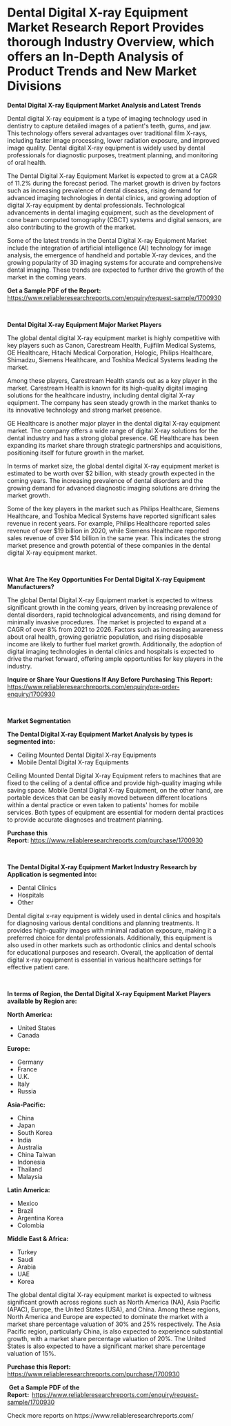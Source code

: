 <p><h1>Dental Digital X-ray Equipment Market Research Report Provides thorough Industry Overview, which offers an In-Depth Analysis of Product Trends and New Market Divisions</h1></p><p><strong>Dental Digital X-ray Equipment Market Analysis and Latest Trends</strong></p>
<p><p>Dental digital X-ray equipment is a type of imaging technology used in dentistry to capture detailed images of a patient's teeth, gums, and jaw. This technology offers several advantages over traditional film X-rays, including faster image processing, lower radiation exposure, and improved image quality. Dental digital X-ray equipment is widely used by dental professionals for diagnostic purposes, treatment planning, and monitoring of oral health.</p><p>The Dental Digital X-ray Equipment Market is expected to grow at a CAGR of 11.2% during the forecast period. The market growth is driven by factors such as increasing prevalence of dental diseases, rising demand for advanced imaging technologies in dental clinics, and growing adoption of digital X-ray equipment by dental professionals. Technological advancements in dental imaging equipment, such as the development of cone beam computed tomography (CBCT) systems and digital sensors, are also contributing to the growth of the market.</p><p>Some of the latest trends in the Dental Digital X-ray Equipment Market include the integration of artificial intelligence (AI) technology for image analysis, the emergence of handheld and portable X-ray devices, and the growing popularity of 3D imaging systems for accurate and comprehensive dental imaging. These trends are expected to further drive the growth of the market in the coming years.</p></p>
<p><strong>Get a Sample PDF of the Report:&nbsp;</strong> <a href="https://www.reliableresearchreports.com/enquiry/request-sample/1700930">https://www.reliableresearchreports.com/enquiry/request-sample/1700930</a></p>
<p>&nbsp;</p>
<p><strong>Dental Digital X-ray Equipment Major Market Players</strong></p>
<p><p>The global dental digital X-ray equipment market is highly competitive with key players such as Canon, Carestream Health, Fujifilm Medical Systems, GE Healthcare, Hitachi Medical Corporation, Hologic, Philips Healthcare, Shimadzu, Siemens Healthcare, and Toshiba Medical Systems leading the market. </p><p>Among these players, Carestream Health stands out as a key player in the market. Carestream Health is known for its high-quality digital imaging solutions for the healthcare industry, including dental digital X-ray equipment. The company has seen steady growth in the market thanks to its innovative technology and strong market presence. </p><p>GE Healthcare is another major player in the dental digital X-ray equipment market. The company offers a wide range of digital X-ray solutions for the dental industry and has a strong global presence. GE Healthcare has been expanding its market share through strategic partnerships and acquisitions, positioning itself for future growth in the market.</p><p>In terms of market size, the global dental digital X-ray equipment market is estimated to be worth over $2 billion, with steady growth expected in the coming years. The increasing prevalence of dental disorders and the growing demand for advanced diagnostic imaging solutions are driving the market growth. </p><p>Some of the key players in the market such as Philips Healthcare, Siemens Healthcare, and Toshiba Medical Systems have reported significant sales revenue in recent years. For example, Philips Healthcare reported sales revenue of over $19 billion in 2020, while Siemens Healthcare reported sales revenue of over $14 billion in the same year. This indicates the strong market presence and growth potential of these companies in the dental digital X-ray equipment market.</p></p>
<p>&nbsp;</p>
<p><strong>What Are The Key Opportunities For Dental Digital X-ray Equipment Manufacturers?</strong></p>
<p><p>The global Dental Digital X-ray Equipment market is expected to witness significant growth in the coming years, driven by increasing prevalence of dental disorders, rapid technological advancements, and rising demand for minimally invasive procedures. The market is projected to expand at a CAGR of over 8% from 2021 to 2026. Factors such as increasing awareness about oral health, growing geriatric population, and rising disposable income are likely to further fuel market growth. Additionally, the adoption of digital imaging technologies in dental clinics and hospitals is expected to drive the market forward, offering ample opportunities for key players in the industry.</p></p>
<p><strong>Inquire or Share Your Questions If Any Before Purchasing This Report:</strong> <a href="https://www.reliableresearchreports.com/enquiry/pre-order-enquiry/1700930">https://www.reliableresearchreports.com/enquiry/pre-order-enquiry/1700930</a></p>
<p>&nbsp;</p>
<p><strong>Market Segmentation</strong></p>
<p><strong>The Dental Digital X-ray Equipment Market Analysis by types is segmented into:</strong></p>
<p><ul><li>Ceiling Mounted Dental Digital X-ray Equipments</li><li>Mobile Dental Digital X-ray Equipments</li></ul></p>
<p><p>Ceiling Mounted Dental Digital X-ray Equipment refers to machines that are fixed to the ceiling of a dental office and provide high-quality imaging while saving space. Mobile Dental Digital X-ray Equipment, on the other hand, are portable devices that can be easily moved between different locations within a dental practice or even taken to patients' homes for mobile services. Both types of equipment are essential for modern dental practices to provide accurate diagnoses and treatment planning.</p></p>
<p><strong>Purchase this Report:&nbsp;</strong><a href="https://www.reliableresearchreports.com/purchase/1700930">https://www.reliableresearchreports.com/purchase/1700930</a></p>
<p>&nbsp;</p>
<p><strong>The Dental Digital X-ray Equipment Market Industry Research by Application is segmented into:</strong></p>
<p><ul><li>Dental Clinics</li><li>Hospitals</li><li>Other</li></ul></p>
<p><p>Dental digital x-ray equipment is widely used in dental clinics and hospitals for diagnosing various dental conditions and planning treatments. It provides high-quality images with minimal radiation exposure, making it a preferred choice for dental professionals. Additionally, this equipment is also used in other markets such as orthodontic clinics and dental schools for educational purposes and research. Overall, the application of dental digital x-ray equipment is essential in various healthcare settings for effective patient care.</p></p>
<p>&nbsp;</p>
<p><strong>In terms of Region, the Dental Digital X-ray Equipment Market Players available by Region are:</strong></p>
<p>
    <p> <strong> North America: </strong>
        <ul>
            <li>United States</li>
            <li>Canada</li>
        </ul>
        </p> 
    <p> <strong> Europe: </strong>
        <ul>
            <li>Germany</li>
            <li>France</li>
            <li>U.K.</li>
            <li>Italy</li>
            <li>Russia</li>
        </ul>
        </p> 
    <p> <strong> Asia-Pacific: </strong>
        <ul>
            <li>China</li>
            <li>Japan</li>
            <li>South Korea</li>
            <li>India</li>
            <li>Australia</li>
            <li>China Taiwan</li>
            <li>Indonesia</li>
            <li>Thailand</li>
            <li>Malaysia</li>
        </ul>
        </p> 
    <p> <strong> Latin America: </strong>
        <ul>
            <li>Mexico</li>
            <li>Brazil</li>
            <li>Argentina Korea</li>
            <li>Colombia</li>
        </ul>
        </p> 
    <p> <strong> Middle East & Africa: </strong>
        <ul>
            <li>Turkey</li>
            <li>Saudi</li>
            <li>Arabia</li>
            <li>UAE</li>
            <li>Korea</li>
        </ul>
    </p>
    </p>
<p><p>The global dental digital X-ray equipment market is expected to witness significant growth across regions such as North America (NA), Asia Pacific (APAC), Europe, the United States (USA), and China. Among these regions, North America and Europe are expected to dominate the market with a market share percentage valuation of 30% and 25% respectively. The Asia Pacific region, particularly China, is also expected to experience substantial growth, with a market share percentage valuation of 20%. The United States is also expected to have a significant market share percentage valuation of 15%.</p></p>
<p><strong>Purchase this Report: </strong><a href="https://www.reliableresearchreports.com/purchase/1700930">https://www.reliableresearchreports.com/purchase/1700930</a></p>
<p>&nbsp;<strong>Get a Sample PDF of the Report:&nbsp;&nbsp;</strong><a href="https://www.reliableresearchreports.com/enquiry/request-sample/1700930">https://www.reliableresearchreports.com/enquiry/request-sample/1700930</a></p>
<p><strong></strong></p>
<p>Check more reports on https://www.reliableresearchreports.com/</p>